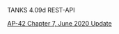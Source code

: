TANKS 4.09d REST-API

[AP-42 Chapter 7, June 2020 Update](https://www.epa.gov/sites/default/files/2020-10/documents/ch07s01.pdf)
